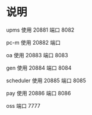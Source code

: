 说明
============

upms 使用 20881 端口 8082

pc-m 使用 20882 端口

oa   使用 20883 端口 8083
 
gen   使用 20884 端口 8084

scheduler   使用 20885 端口 8085

pay   使用 20886 端口 8086

oss  端口 7777